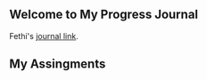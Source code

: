 ## Welcome to My Progress Journal
Fethi's [journal link](https://bu-ie-423.github.io/fall-23-fethikahvecioglu/).
## My Assingments
